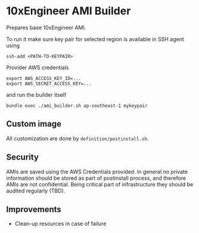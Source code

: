 # 10xEngineer AMI Builder

Prepares base 10xEngineer AMI.

To run it make sure key pair for selected region is available in SSH agent using

    ssh-add <PATH-TO-KEYPAIR>

Provider AWS credentials

    export AWS_ACCESS_KEY_ID=...
    export AWS_SECRET_ACCESS_KEY=...

and run the builder itself

    bundle exec ./ami_builder.sh ap-southeast-1 mykeypair

## Custom image

All customization are done by `definition/postinstall.sh`. 

## Security

AMIs are saved using the AWS Credentials provided. In general no private information should be stored as part of postinstall process, and therefore AMIs are not confidential. Being critical part of infrastructure they should be audited regularly (TBD).

## Improvements

* Clean-up resources in case of failure
